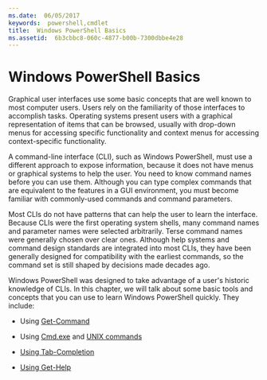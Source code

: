 ```yaml
---
ms.date:  06/05/2017
keywords:  powershell,cmdlet
title:  Windows PowerShell Basics
ms.assetid:  6b3cbbc8-060c-4877-b00b-7300dbbe4e28
---
```


# Windows PowerShell Basics
Graphical user interfaces use some basic concepts that are well known to most computer users. Users rely on the familiarity of those interfaces to accomplish tasks. Operating systems present users with a graphical representation of items that can be browsed, usually with drop-down menus for accessing specific functionality and context menus for accessing context-specific functionality.

A command-line interface (CLI), such as Windows PowerShell, must use a different approach to expose information, because it does not have menus or graphical systems to help the user. You need to know command names before you can use them. Although you can type complex commands that are equivalent to the features in a GUI environment, you must become familiar with commonly-used commands and command parameters.

Most CLIs do not have patterns that can help the user to learn the interface. Because CLIs were the first operating system shells, many command names and parameter names were selected arbitrarily. Terse command names were generally chosen over clear ones. Although help systems and command design standards are integrated into most CLIs, they have been generally designed for compatibility with the earliest commands, so the command set is still shaped by decisions made decades ago.

Windows PowerShell was designed to take advantage of a user's historic knowledge of CLIs. In this chapter, we will talk about some basic tools and concepts that you can use to learn Windows PowerShell quickly. They include:

- Using [Get-Command](/powershell/module/Microsoft.PowerShell.Core/get-command)

- Using [Cmd.exe](/windows-server/administration/windows-commands/cmd) and [UNIX commands](/windows/wsl/reference)

- [Using Tab-Completion](../../core-powershell/console/using-tab-expansion.md)

- [Using Get-Help](./getting-detailed-help-information.md)